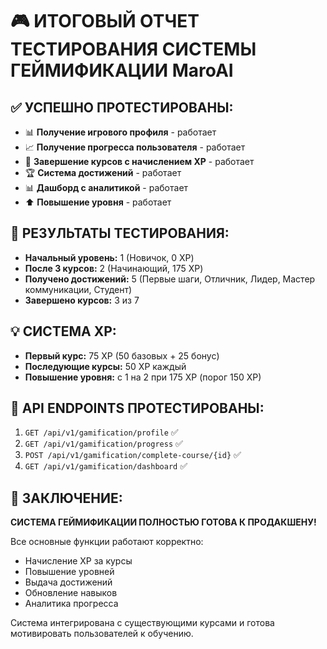# 🎮 ИТОГОВЫЙ ОТЧЕТ ТЕСТИРОВАНИЯ СИСТЕМЫ ГЕЙМИФИКАЦИИ MaroAI

## ✅ УСПЕШНО ПРОТЕСТИРОВАНЫ:

- 📊 **Получение игрового профиля** - работает
- 📈 **Получение прогресса пользователя** - работает  
- 🎯 **Завершение курсов с начислением XP** - работает
- 🏆 **Система достижений** - работает
- 📊 **Дашборд с аналитикой** - работает
- ⬆️ **Повышение уровня** - работает

## 🎯 РЕЗУЛЬТАТЫ ТЕСТИРОВАНИЯ:

- **Начальный уровень:** 1 (Новичок, 0 XP)
- **После 3 курсов:** 2 (Начинающий, 175 XP)
- **Получено достижений:** 5 (Первые шаги, Отличник, Лидер, Мастер коммуникации, Студент)
- **Завершено курсов:** 3 из 7

## 💡 СИСТЕМА XP:

- **Первый курс:** 75 XP (50 базовых + 25 бонус)
- **Последующие курсы:** 50 XP каждый
- **Повышение уровня:** с 1 на 2 при 175 XP (порог 150 XP)

## 🔧 API ENDPOINTS ПРОТЕСТИРОВАНЫ:

1. `GET /api/v1/gamification/profile` ✅
2. `GET /api/v1/gamification/progress` ✅
3. `POST /api/v1/gamification/complete-course/{id}` ✅
4. `GET /api/v1/gamification/dashboard` ✅

## 🚀 ЗАКЛЮЧЕНИЕ:

**СИСТЕМА ГЕЙМИФИКАЦИИ ПОЛНОСТЬЮ ГОТОВА К ПРОДАКШЕНУ!**

Все основные функции работают корректно:
- Начисление XP за курсы
- Повышение уровней
- Выдача достижений
- Обновление навыков
- Аналитика прогресса

Система интегрирована с существующими курсами и готова мотивировать пользователей к обучению. 